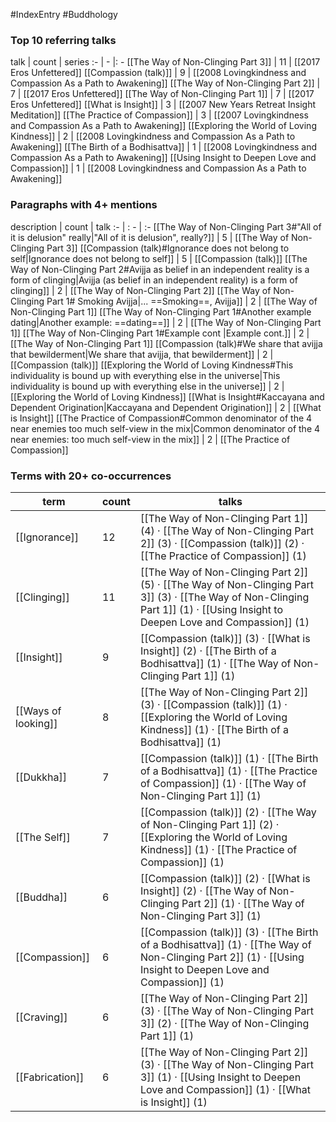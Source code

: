 #IndexEntry #Buddhology

### Top 10 referring talks
talk | count | series
:- | - |: -
[[The Way of Non-Clinging Part 3]] | 11 | [[2017 Eros Unfettered]]
[[Compassion (talk)]] | 9 | [[2008 Lovingkindness and Compassion As a Path to Awakening]]
[[The Way of Non-Clinging Part 2]] | 7 | [[2017 Eros Unfettered]]
[[The Way of Non-Clinging Part 1]] | 7 | [[2017 Eros Unfettered]]
[[What is Insight]] | 3 | [[2007 New Years Retreat Insight Meditation]]
[[The Practice of Compassion]] | 3 | [[2007 Lovingkindness and Compassion As a Path to Awakening]]
[[Exploring the World of Loving Kindness]] | 2 | [[2008 Lovingkindness and Compassion As a Path to Awakening]]
[[The Birth of a Bodhisattva]] | 1 | [[2008 Lovingkindness and Compassion As a Path to Awakening]]
[[Using Insight to Deepen Love and Compassion]] | 1 | [[2008 Lovingkindness and Compassion As a Path to Awakening]]

### Paragraphs with 4+ mentions
description | count | talk
:- | : - | :-
[[The Way of Non-Clinging Part 3#"All of it is delusion" really\|"All of it is delusion", really?]] | 5 | [[The Way of Non-Clinging Part 3]]
[[Compassion (talk)#Ignorance does not belong to self\|Ignorance does not belong to self]] | 5 | [[Compassion (talk)]]
[[The Way of Non-Clinging Part 2#Avijja as belief in an independent reality is a form of clinging\|Avijja (as belief in an independent reality) is a form of clinging]] | 2 | [[The Way of Non-Clinging Part 2]]
[[The Way of Non-Clinging Part 1# Smoking Avijja\|... ==Smoking==, Avijja]] | 2 | [[The Way of Non-Clinging Part 1]]
[[The Way of Non-Clinging Part 1#Another example dating\|Another example: ==dating==]] | 2 | [[The Way of Non-Clinging Part 1]]
[[The Way of Non-Clinging Part 1#Example cont \|Example cont.]] | 2 | [[The Way of Non-Clinging Part 1]]
[[Compassion (talk)#We share that avijja that bewilderment\|We share that avijja, that bewilderment]] | 2 | [[Compassion (talk)]]
[[Exploring the World of Loving Kindness#This individuality is bound up with everything else in the universe\|This individuality is bound up with everything else in the universe]] | 2 | [[Exploring the World of Loving Kindness]]
[[What is Insight#Kaccayana and Dependent Origination\|Kaccayana and Dependent Origination]] | 2 | [[What is Insight]]
[[The Practice of Compassion#Common denominator of the 4 near enemies too much self-view in the mix\|Common denominator of the 4 near enemies: too much self-view in the mix]] | 2 | [[The Practice of Compassion]]

### Terms with 20+ co-occurrences
term | count | talks
-|-|-
[[Ignorance]] | 12 | <span class="counts">[[The Way of Non-Clinging Part 1]] (4) · [[The Way of Non-Clinging Part 2]] (3) · [[Compassion (talk)]] (2) · [[The Practice of Compassion]] (1)</span> 
[[Clinging]] | 11 | <span class="counts">[[The Way of Non-Clinging Part 2]] (5) · [[The Way of Non-Clinging Part 3]] (3) · [[The Way of Non-Clinging Part 1]] (1) · [[Using Insight to Deepen Love and Compassion]] (1)</span> 
[[Insight]] | 9 | <span class="counts">[[Compassion (talk)]] (3) · [[What is Insight]] (2) · [[The Birth of a Bodhisattva]] (1) · [[The Way of Non-Clinging Part 1]] (1)</span> 
[[Ways of looking]] | 8 | <span class="counts">[[The Way of Non-Clinging Part 2]] (3) · [[Compassion (talk)]] (1) · [[Exploring the World of Loving Kindness]] (1) · [[The Birth of a Bodhisattva]] (1)</span> 
[[Dukkha]] | 7 | <span class="counts">[[Compassion (talk)]] (1) · [[The Birth of a Bodhisattva]] (1) · [[The Practice of Compassion]] (1) · [[The Way of Non-Clinging Part 1]] (1)</span> 
[[The Self]] | 7 | <span class="counts">[[Compassion (talk)]] (2) · [[The Way of Non-Clinging Part 1]] (2) · [[Exploring the World of Loving Kindness]] (1) · [[The Practice of Compassion]] (1)</span> 
[[Buddha]] | 6 | <span class="counts">[[Compassion (talk)]] (2) · [[What is Insight]] (2) · [[The Way of Non-Clinging Part 2]] (1) · [[The Way of Non-Clinging Part 3]] (1)</span> 
[[Compassion]] | 6 | <span class="counts">[[Compassion (talk)]] (3) · [[The Birth of a Bodhisattva]] (1) · [[The Way of Non-Clinging Part 2]] (1) · [[Using Insight to Deepen Love and Compassion]] (1)</span> 
[[Craving]] | 6 | <span class="counts">[[The Way of Non-Clinging Part 2]] (3) · [[The Way of Non-Clinging Part 3]] (2) · [[The Way of Non-Clinging Part 1]] (1)</span> 
[[Fabrication]] | 6 | <span class="counts">[[The Way of Non-Clinging Part 2]] (3) · [[The Way of Non-Clinging Part 3]] (1) · [[Using Insight to Deepen Love and Compassion]] (1) · [[What is Insight]] (1)</span> 


